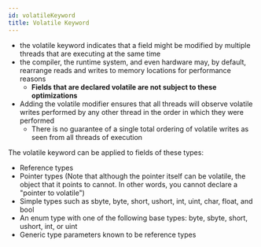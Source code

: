 ```yaml
---
id: volatileKeyword
title: Volatile Keyword
---
```


- the volatile keyword indicates that a field might be modified by multiple threads that are executing at the same time
- the compiler, the runtime system, and even hardware may, by default, rearrange reads and writes to memory locations for performance reasons
  - **Fields that are declared volatile are not subject to these optimizations**
- Adding the volatile modifier ensures that all threads will observe volatile writes performed by any other thread in the order in which they were performed
  - There is no guarantee of a single total ordering of volatile writes as seen from all threads of execution

The volatile keyword can be applied to fields of these types:

- Reference types
- Pointer types (Note that although the pointer itself can be volatile, the object that it points to cannot. In other words, you cannot declare a "pointer to volatile")
- Simple types such as sbyte, byte, short, ushort, int, uint, char, float, and bool
- An enum type with one of the following base types: byte, sbyte, short, ushort, int, or uint
- Generic type parameters known to be reference types
